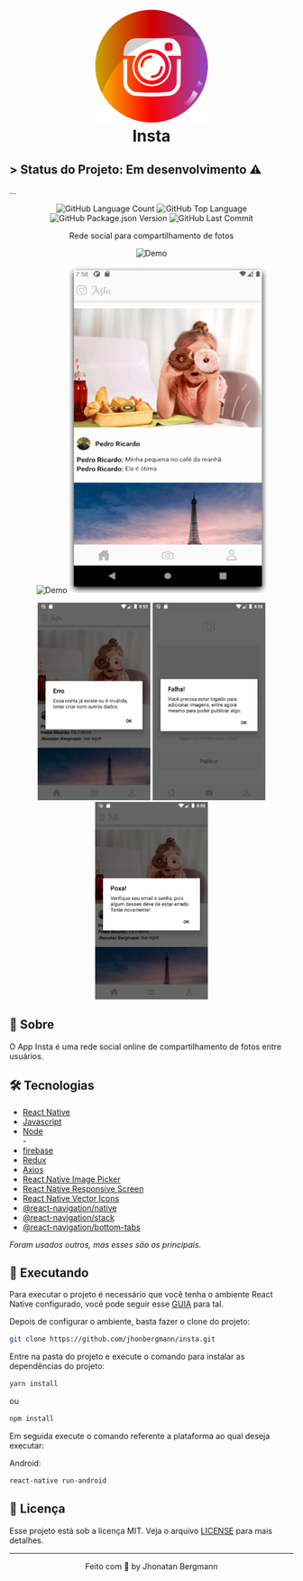 <h1 align="center">
  <img src="android/app/src/main/res/drawable/iconsplash.png" width="200" height="200" alt="icon" >
  <br>
  Insta
</h1>

## > Status do Projeto: Em desenvolvimento :warning:
...

<p align="center">
  <img alt="GitHub Language Count" src="https://img.shields.io/github/languages/count/JhonatanBergmann/Insta" />
  <img alt="GitHub Top Language" src="https://img.shields.io/github/languages/top/JhonatanBergmann/Insta" />
  <img alt="GitHub Package.json Version" src="https://img.shields.io/github/package-json/v/JhonatanBergmann/Insta" />
  <img alt="GitHub Last Commit" src="https://img.shields.io/github/last-commit/JhonatanBergmann/Insta" />
</p>

<p align="center">Rede social para compartilhamento de fotos</p>

<p align="center">
  <img src="forREADME/Feed.gif" alt="Demo">
</p>
<p align="center">
  <img src="forREADME/Login.gif" alt="Demo" width="350" height="580">
  <img src="forREADME/Register.gif" alt="Demo" width="350" height="580">
</p>
<p align="center">
  <img src="forREADME/ScreenshotErr4541.png" alt="err" width="200" height="350">
  <img src="forREADME/ScreenshotErr2455.png" alt="err" width="200" height="350">
  <img src="forREADME/ScreenshotErr354.png" alt="err" width="200" height="350">
</p>

## 📅 Sobre

O App Insta é uma rede social online de compartilhamento de fotos entre usuários.

## 🛠 Tecnologias
- [React Native](https://facebook.github.io/react-native/)
- [Javascript](https://devdocs.io/javascript/)
- [Node](https://nodejs.org/en/)
<br/>-
- [firebase](https://firebase.google.com/?hl=pt-br)
- [Redux](https://redux.js.org/)
- [Axios](https://github.com/axios/axios)
- [React Native Image Picker](https://github.com/react-native-image-picker/react-native-image-picker)
- [React Native Responsive Screen](https://www.npmjs.com/package/react-native-responsive-screen)
- [React Native Vector Icons](https://github.com/oblador/react-native-vector-icons)
- [@react-navigation/native](https://reactnavigation.org/)
- [@react-navigation/stack](https://reactnavigation.org/docs/stack-navigator/)
- [@react-navigation/bottom-tabs](https://reactnavigation.org/docs/tab-based-navigation/)

*Foram usados outros, mas esses são os principais.*

## 📱 Executando 

Para executar o projeto é necessário que você tenha o ambiente React Native configurado, você pode seguir esse [GUIA](https://reactnative.dev/docs/environment-setup) para tal.

Depois de configurar o ambiente, basta fazer o clone do projeto:

```sh
git clone https://github.com/jhonbergmann/insta.git
```

Entre na pasta do projeto e execute o comando para instalar as dependências do projeto:

```sh
yarn install
```
ou
```sh
npm install
```

Em seguida execute o comando referente a plataforma ao qual deseja executar:

Android:

```sh
react-native run-android
```

## 📝 Licença

Esse projeto está sob a licença MIT. Veja o arquivo [LICENSE](LICENSE) para mais detalhes.

---

<p align="center">
 Feito com 💜 by Jhonatan Bergmann
</p>
